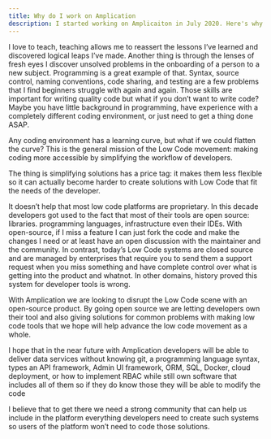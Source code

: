 ```yaml
---
title: Why do I work on Amplication
description: I started working on Amplicaiton in July 2020. Here's why.
---
```

I love to teach, teaching allows me to reassert the lessons I’ve learned and discovered logical leaps I’ve made. Another thing is through the lenses of fresh eyes I discover unsolved problems in the onboarding of a person to a new subject. Programming is a great example of that. Syntax, source control, naming conventions, code sharing, and testing are a few problems that I find beginners struggle with again and again. Those skills are important for writing quality code but what if you don’t want to write code? Maybe you have little background in programming, have experience with a completely different coding environment, or just need to get a thing done ASAP.

Any coding environment has a learning curve, but what if we could flatten the curve? This is the general mission of the Low Code movement: making coding more accessible by simplifying the workflow of developers.

The thing is simplifying solutions has a price tag: it makes them less flexible so it can actually become harder to create solutions with Low Code that fit the needs of the developer.

It doesn’t help that most low code platforms are proprietary. In this decade developers got used to the fact that most of their tools are open source: libraries. programming languages, infrastructure even their IDEs. With open-source, if I miss a feature I can just fork the code and make the changes I need or at least have an open discussion with the maintainer and the community. In contrast, today’s Low Code systems are closed source and are managed by enterprises that require you to send them a support request when you miss something and have complete control over what is getting into the product and whatnot. In other domains, history proved this system for developer tools is wrong.

With Amplication we are looking to disrupt the Low Code scene with an open-source product. By going open source we are letting developers own their tool and also giving solutions for common problems with making low code tools that we hope will help advance the low code movement as a whole.

I hope that in the near future with Amplication developers will be able to deliver data services without knowing git, a programming language syntax, types an API framework, Admin UI framework, ORM, SQL, Docker, cloud deployment, or how to implement RBAC while still own software that includes all of them so if they do know those they will be able to modify the code

I believe that to get there we need a strong community that can help us include in the platform everything developers need to create such systems so users of the platform won’t need to code those solutions.